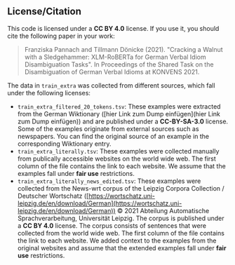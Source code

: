 ## License/Citation

This code is licensed under a **CC BY 4.0** license. If you use it, you should cite the following paper in your work:

> Franziska Pannach and Tillmann Dönicke (2021). "Cracking a Walnut with a Sledgehammer:  XLM-RoBERTa for German Verbal Idiom Disambiguation Tasks". In Proceedings of the Shared Task on the Disambiguation of German Verbal Idioms at KONVENS 2021.

The data in `train_extra` was collected from different sources, which fall under the following licenses:

- `train_extra_filtered_20_tokens.tsv`: These examples were extracted from the German Wiktionary ([hier Link zum Dump einfügen](hier Link zum Dump einfügen)) and are published under a **CC-BY-SA-3.0** license. Some of the examples originate from external sources such as newspapers. You can find the original source of an example in the corresponding Wiktionary entry.
- `train_extra_literally.tsv`: These examples were collected manually from publically accessible websites on the world wide web. The first column of the file contains the link to each website. We assume that the examples fall under **fair use** restrictions.
- `train_extra_literally_news_edited.tsv`: These examples were collected from the News-wrt corpus of the Leipzig Corpora Collection / Deutscher Wortschatz ([https://wortschatz.uni-leipzig.de/en/download/German](https://wortschatz.uni-leipzig.de/en/download/German)) © 2021 Abteilung Automatische Sprachverarbeitung, Universität Leipzig. The corpus is published under a **CC BY 4.0** license. The corpus consists of sentences that were collected from the world wide web. The first column of the file contains the link to each website. We added context to the examples from the original websites and assume that the extended examples fall under **fair use** restrictions.
